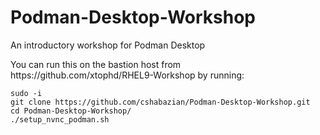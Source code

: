 # Podman-Desktop-Workshop
An introductory workshop for Podman Desktop
<P>
You can run this on the bastion host from https://github.com/xtophd/RHEL9-Workshop by running:
<br>
<code>
sudo -i
git clone https://github.com/cshabazian/Podman-Desktop-Workshop.git
cd Podman-Desktop-Workshop/
./setup_nvnc_podman.sh
</code>

